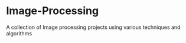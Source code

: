 # Image-Processing
A collection of Image processing projects using various techniques and algorithms
